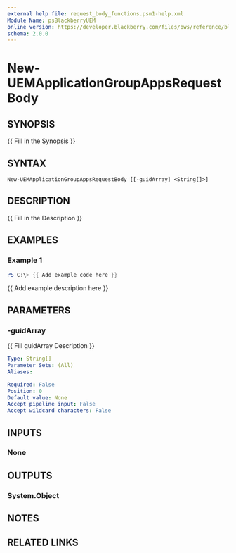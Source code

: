 ```yaml
---
external help file: request_body_functions.psm1-help.xml
Module Name: psBlackberryUEM
online version: https://developer.blackberry.com/files/bws/reference/blackberry_uem_12_18_rest/resource_Application_Groups.html#resource_Application_Groups_create_POST
schema: 2.0.0
---
```


# New-UEMApplicationGroupAppsRequestBody

## SYNOPSIS
{{ Fill in the Synopsis }}

## SYNTAX

```
New-UEMApplicationGroupAppsRequestBody [[-guidArray] <String[]>]
```

## DESCRIPTION
{{ Fill in the Description }}

## EXAMPLES

### Example 1
```powershell
PS C:\> {{ Add example code here }}
```

{{ Add example description here }}

## PARAMETERS

### -guidArray
{{ Fill guidArray Description }}

```yaml
Type: String[]
Parameter Sets: (All)
Aliases:

Required: False
Position: 0
Default value: None
Accept pipeline input: False
Accept wildcard characters: False
```

## INPUTS

### None

## OUTPUTS

### System.Object
## NOTES

## RELATED LINKS
